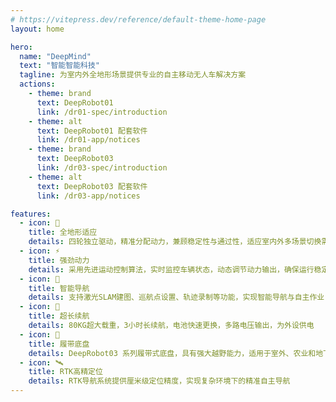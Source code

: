 ```yaml
---
# https://vitepress.dev/reference/default-theme-home-page
layout: home

hero:
  name: "DeepMind"
  text: "智能智能科技"
  tagline: 为室内外全地形场景提供专业的自主移动无人车解决方案
  actions:
    - theme: brand
      text: DeepRobot01
      link: /dr01-spec/introduction
    - theme: alt
      text: DeepRobot01 配套软件
      link: /dr01-app/notices
    - theme: brand
      text: DeepRobot03
      link: /dr03-spec/introduction
    - theme: alt
      text: DeepRobot03 配套软件
      link: /dr03-app/notices

features:
  - icon: 🚀
    title: 全地形适应
    details: 四轮独立驱动，精准分配动力，兼顾稳定性与通过性，适应室内外多场景切换需求
  - icon: ⚡️
    title: 强劲动力
    details: 采用先进运动控制算法，实时监控车辆状态，动态调节动力输出，确保运行稳定性
  - icon: 🧠
    title: 智能导航
    details: 支持激光SLAM建图、巡航点设置、轨迹录制等功能，实现智能导航与自主作业
  - icon: 🔋
    title: 超长续航
    details: 80KG超大载重，3小时长续航，电池快速更换，多路电压输出，为外设供电
  - icon: 🚜
    title: 履带底盘
    details: DeepRobot03 系列履带式底盘，具有强大越野能力，适用于室外、农业和地下坑道等场景
  - icon: 🛰️
    title: RTK高精定位
    details: RTK导航系统提供厘米级定位精度，实现复杂环境下的精准自主导航
---
```


